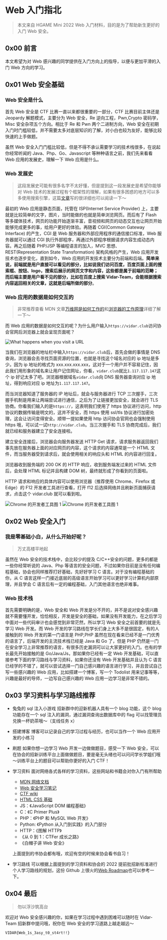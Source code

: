# Web 入门指北

> 本文来自 HGAME Mini 2022 Web 入门材料，目的是为了帮助新生更好的入门 Web 安全。

## 0x00 前言

本文希望为对 Web 感兴趣的同学提供在入门方向上的指导，以便与更加平滑的入门 Web 方向的学习。

## 0x01 Web 安全基础

### Web 安全是什么

首先 Web 安全是 CTF 比赛一直以来都很重要的一部分，CTF 比赛目前主体还是 Jeopardy 解题模式，主要分为 Web 安全，Re 逆向工程，Pwn,Crypto 密码学，Misc 安全杂项五个方向。相比于 Re 和 Pwn 两个二进制方向，Web 安全在初期入门时门槛较低，并不需要太多对底层知识的了解，对小白也较为友好，能够比较快速的上手做题。

虽然 Web 安全入门门槛比较低，但是不得不承认需要学习的技术栈很多，在说起你经常听闻的 Java、Php、Go、Javascript 等种种语言之前，我们先来看看 Web 应用的发展史，理解一下 Web 应用是什么。

### Web 发展史

> 这段发展史可能有很多名字不太好懂，但是提到这一段发展史是希望你能够对 Web 技术的发展过程有个框架性的理解，如果有很多困惑的地方可以多多使用搜索引擎，这篇[文章](<https://onebyone.icu/archives/2788>)写的很详细也可以阅读一下～

最初的 Web 应用是静态页面，托管在 ISP(Internet Service Provider) 上，主要就是比较简单的文字，图片，当时能做的也就是简单浏览网页。而后有了 Flash 等多媒体技术，网页的功能开始逐渐丰富，音视频和网页的动态交互也让网页开始能够完成更多的事，给用户更好的体验。再随着 CGI(Common Gateway Interface) 的产生，CGI 是 Web 服务器和外部应用程序的通信接口标准，Web 服务器就可以通过 CGI 执行外部程序，再通过外部程序根据请求内容生成动态内容。再之后随着 PHP/JSP 等编程语言的加入，MVC 思想、REST(Representation State Transformation) 架构风格的产生，Web 应用开发技术也逐步变化，直到如今，Web 应用的开发技术主要分为前端和后端。**简单来说，前端就是用户直接可以看见的部分，比如说我们访问百度，百度页面上面的搜索框、按钮、logo，搜索后展示的网页文字和内容，这些都是属于前端的范畴；而后端主要是用户看不见的部分，比如在百度上搜索 Vidar-Team，会能根据搜索内容返回相关的文章，这就是后端所做的部分**。

### Web 应用的数据是如何交互的

> 非常推荐查看 MDN 文章[万维网是如何工作的](https://developer.mozilla.org/zh-CN/docs/Learn/Getting_started_with_the_web/How_the_Web_works)和[浏览器的工作原理](https://developer.mozilla.org/zh-CN/docs/Web/Performance/How_browsers_work)详细了解一下～

而 Web 应用的数据是如何交互的呢？为什么用户输入`https://vidar.club`访问协会官网后浏览器上就会呈现页面呢？

![What happens when you visit a URL](https://ek1ng.oss-cn-hangzhou.aliyuncs.com/1.png)

当我们在浏览器的地址栏中输入`https://vidar.club`后，首先会做的事情是 DNS 查询，浏览器会去寻找页面资源的位置，也就是寻找这个域名对应的 ip 地址是多少。因为 ip 地址的格式为 xxx.xxx.xxx.xxx，这对于一个用户并不容易记住，因此我们用形象的域名来让用户记住网址，你看，`vidar.club`就比`1.117.117.147`这个 ip 好记太多了吧。浏览器根据域名`vidar.club`向 DNS 服务器查询对应 ip 地址，得到响应对应 ip 地址为`1.117.117.147`。

而当浏览器知道了服务器的 IP 地址后，就会与服务器进行 TCP 三次握手，三次握手机制是用来让两端尝试进行通信，之后为了让链接更加安全，就会进行 TLS 协商。你看我们输入的是`https://`，这表明我们使用了 https 协议进行访问，http 协议的数据传输是明文的，这并不安全，而 https 使用 ssl/tls 协议进行加密处理，这会让访问变得安全。顺带一提如果使用 http 访问协会官网也会强制使用 https 哦，可以试一试`http://vidar.club`。当三次握手和 TLS 协商完成后，我们就已经和服务器建立了安全连接啦。

建立安全连接后，浏览器会向服务器发送 HTTP Get 请求，请求服务器返回我们事先放在服务器上面的对应网页的内容，这个请求的内容通常是一个 HTML 文件，而当服务器受到请求后，就会使用相关的响应头和 HTML 的内容进行回复。

浏览器收到服务端的 200 OK 的 HTTP 响应，收到服务端发过来的 HTML 文件后，会处理 HTML 标记并且构建 DOM 树，最终就形成了你看到的页面啦。

HTTP 请求和响应的具体内容可以使用浏览器（推荐使用 Chrome、Firefox 或 Edge）的 F12 开发者工具进行查看，打开 f12 后选择网络并且刷新页面捕获请求，点击这个 vidar.club 就可以看到啦。

![Chrome 的开发者工具图 1](https://ek1ng.oss-cn-hangzhou.aliyuncs.com/2.png)
![Chrome 的开发者工具图 1](https://ek1ng.oss-cn-hangzhou.aliyuncs.com/3.png)

## 0x02 Web 安全入门

### 我是零基础小白，从什么开始好呢？

> 万丈高楼平地起

虽然在 Web 安全的技术栈中，会比较少的提及 C/C++安全的问题，更多的都是一些你经常听说的 Java、Php 等语言的安全问题，不过如果你目前是没有任何编程基础，协会也同样推荐打好基础，先好好学习 C 语言。对于没有编程基础的你，从 C 语言这样一门接近底层的高级语言开始学习可以更好学习计算机内部原理，并且学会 C 语言后有一定的编程基础，入门其他语言也绝非难事。

### Web 技术栈

首先需要明确的是，Web 安全和 Web 开发是分不开的，并不是说对安全感兴趣就不需要懂开发，恰恰相反，开发是安全的基础，如果没有开发能力，在之后学习中面对一些代码审计也会感觉到非常茫然，所以学习 Web 安全之前首要的就是先学习 Web 开发。而 Web 开发的学习路线在学长们身上大多不是很固定，有的人接触到的 Web 开发的第一门语言是 PHP,PHP 虽然在现在看来已经不是一门优秀的语言了，后端开发的主流技术栈已经是 Java 和 Go 了，但是 PHP 仍然是一门在安全学习上非常推荐的语言，有很多历史漏洞可以让大家更好的入门。也有的学长最先开始接触的是 Go/Java/Js，那如果你已经有一定 Web 开发基础，可以直接参考下面的学习路线与学习资料，如果你还没有 Web 开发基础并且认为 C 语言已经学的不错了，就可以尝试选择一门自己感兴趣的语言进行学习，并且尝试自己写一些感兴趣的 Web 应用，比如搭建一个博客，写一个 Todolist 用来记事等等，兴趣是最好的导师，一边写自己感兴趣的 Web 应用一边学习是非常不错的。

## 0x03 学习资料与学习路线推荐

- 兔兔的 sql 注入小游戏
  招新群中的迎新机器人具有一个 blog 功能，这个 blog 功能存在一个 sql 注入的漏洞，通过漏洞查询出数据库中的 flag 可以找管理员兑换一杯奶茶哦～（支线任务 x）
- 搭建博客
  博客可以记录自己的学习过程与经历，也可以当作一个 Web 应用开发的小练习
- 刷题
  如果你想一边学习 Web 开发一边做做题目，感受一下 Web 安全，可以在协会的招新训练平台上面做做题目，要是毫无头绪也可以问问学长学姐们哦～训练平台上的题目可以帮助你更好的入门 CTF！
- 学习资料
  面对网络各式各样的学习资料，这些网站和书籍会对你入门有所帮助
  - [MDN 网络文档](https://developer.mozilla.org)
  - [Web 安全学习笔记](https://websec.readthedocs.io)
  - [CTF wiki](https://github.com/ctf-wiki/ctf-wiki)
  - [HTML CSS 基础](https://www.w3cschool.cn/)
  - JS：《JavaScript DOM 编程基础》
  - C：《C Primer Plus》
  - PHP：《PHP 和 MySQL Web 开发》
  - Python: 《Python 从入门到实践》的入门部分
  - HTTP：《图解 HTTP》
  - 《从 0 到 1：CTFer 成长之路》
  - 《白帽子讲 Web 安全》
  
  上面提到的书协会都有哦，欢迎有空的时候来协会看书自习！
- 学习路线
  可以根据上面提到的学习资料和协会的 2022 提前批招新标准进行个人学习路线的规划，这份 Github 上很火的[Web Roadmap](https://github.com/hideraldus13/roadmap-do-desenvolvedor-web)也可以参考一下。

## 0x04 最后

> 勿以浮沙筑高台

欢迎对 Web 安全感兴趣的你，如果在学习过程中遇到困难可以随时在 Vidar-Team 招新群中提问哦，祝你在 Web 安全的学习道路上越走越远～

`VIDAR{Web_1s_3asy_t0_st4rt!!}`
